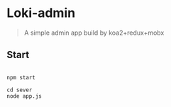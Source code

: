 # Loki-admin

>A simple admin app build by koa2+redux+mobx

## Start
```shell

npm start

cd sever
node app.js

```



